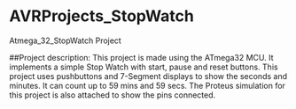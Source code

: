 # AVRProjects_StopWatch
Atmega_32_StopWatch Project


##Project description:
This project is made using the ATmega32 MCU. It implements a simple Stop Watch with start, pause and reset buttons.
This project uses pushbuttons and 7-Segment displays to show the seconds and minutes. It can count up to 59 mins and 59 secs.
The Proteus simulation for this project is also attached to show the pins connected.
